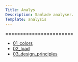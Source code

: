```yaml
---
Title: Analys
Description: Samlade analyser.
Template: analysis
---
```


=======================

- [01_colors](analysis/01_colors)
- [02_load](analysis/02_load)
- [03_design_principles](03_design_principles)
